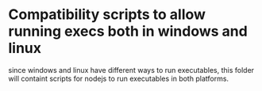 # Compatibility scripts to allow running execs both in windows and linux

since windows and linux have different ways to run executables, this folder
will containt scripts for nodejs to run executables in both platforms.
